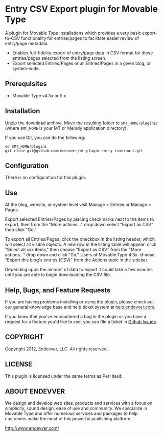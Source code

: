 # Entry CSV Export plugin for Movable Type

A plugin for Movable Type installations which provides a very basic
export-to-CSV functionality for entries/pages to facilitate easier review of
entry/page metadata.

* Enables full-fidelity export of entry/page data in CSV format for those
  entries/pages selected from the listing screen.
* Export selected Entries/Pages or all Entries/Pages in a given blog, or
  system-wide.

## Prerequisites

* Movable Type v4.3x or 5.x

## Installation

Unzip the download archive. Move the resulting folder to `$MT_HOME/plugins/`
(where `$MT_HOME` is your MT or Melody application directory).

If you use Git, you can do the following:

    cd $MT_HOME/plugins
    git clone git@github.com:endevver/mt-plugin-entry-csvexport.git

## Configuration

There is no configuration for this plugin.

## Use

At the blog, website, or system level visit Manage > Entries or Manage > Pages.

Export selected Entries/Pages by placing checkmarks next to the items to
export, then from the "More actions…" drop down select "Export as CSV" then
click "Go."

To export all Entries/Pages, click the checkbox in the listing header, which
will select all visible objects. A new row in the listing table will appear:
click "Select all xxx items," then choose "Export as CSV" from the "More
actions..." drop down and click "Go." Users of Movable Type 4.3x: choose "Export
this blog's entries (CSV)" from the Actions topic in the sidebar.

Depending upon the amount of data to export it could take a few minutes until
you are able to begin downloading the CSV file.

## Help, Bugs, and Feature Requests

If you are having problems installing or using the plugin, please check out our
general knowledge base and help ticket system at
[help.endevver.com](http://help.endevver.com).

If you know that you've encountered a bug in the plugin or you have a request
for a feature you'd like to see, you can file a ticket in [Github
Issues](https://github.com/endevver/mt-plugin-entry-csvexport/issues).

## COPYRIGHT ##

Copyright 2012, Endevver, LLC.  All rights reserved.

## LICENSE ##

This plugin is licensed under the same terms as Perl itself.

## ABOUT ENDEVVER ##

We design and develop web sites, products and services with a focus on 
simplicity, sound design, ease of use and community. We specialize in 
Movable Type and offer numerous services and packages to help customers 
make the most of this powerful publishing platform.

http://www.endevver.com/
